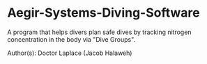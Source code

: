 # Aegir-Systems-Diving-Software

A program that helps divers plan safe dives by tracking nitrogen concentration in the body via "Dive Groups".

Author(s): Doctor Laplace (Jacob Halaweh)
